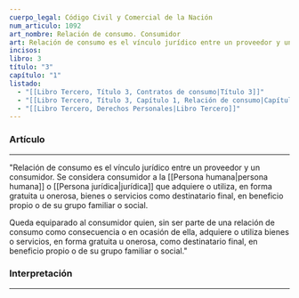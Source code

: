 ```yaml
---
cuerpo_legal: Código Civil y Comercial de la Nación
num_articulo: 1092
art_nombre: Relación de consumo. Consumidor
art: Relación de consumo es el vínculo jurídico entre un proveedor y un consumidor. Se considera consumidor a la persona humana o jurídica que adquiere o utiliza, en forma gratuita u onerosa, bienes o servicios como destinatario final, en beneficio propio o de su grupo familiar o social.  Queda equiparado al consumidor quien, sin ser parte de una relación de consumo como consecuencia o en ocasión de ella, adquiere o utiliza bienes o servicios, en forma gratuita u onerosa, como destinatario final, en beneficio propio o de su grupo familiar o social.
incisos: 
libro: 3
título: "3"
capítulo: "1"
listado:
  - "[[Libro Tercero, Título 3, Contratos de consumo|Título 3]]"
  - "[[Libro Tercero, Título 3, Capítulo 1, Relación de consumo|Capítulo 1]]"
  - "[[Libro Tercero, Derechos Personales|Libro Tercero]]"
---
```

### Artículo
---
"Relación de consumo es el vínculo jurídico entre un proveedor y un consumidor. Se considera consumidor a la [[Persona humana|persona humana]] o [[Persona jurídica|jurídica]] que adquiere o utiliza, en forma gratuita u onerosa, bienes o servicios como destinatario final, en beneficio propio o de su grupo familiar o social.  

Queda equiparado al consumidor quien, sin ser parte de una relación de consumo como consecuencia o en ocasión de ella, adquiere o utiliza bienes o servicios, en forma gratuita u onerosa, como destinatario final, en beneficio propio o de su grupo familiar o social."


### Interpretación
---

